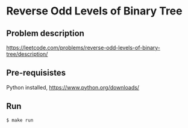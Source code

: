 # Reverse Odd Levels of Binary Tree

## Problem description
https://leetcode.com/problems/reverse-odd-levels-of-binary-tree/description/

## Pre-requisistes
Python installed, https://www.python.org/downloads/

## Run

```
$ make run
```